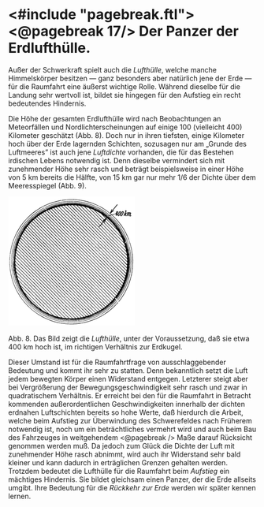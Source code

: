 <#include "pagebreak.ftl">
\<@pagebreak 17/>
Der Panzer der Erdlufthülle.
============================

Außer der Schwerkraft spielt auch die *Lufthülle*, welche
manche Himmelskörper besitzen — ganz besonders aber natürlich
jene der Erde — für die Raumfahrt eine äußerst wichtige
Rolle. Während dieselbe für die Landung sehr wertvoll ist,
bildet sie hingegen für den Aufstieg ein recht bedeutendes
Hindernis.

Die Höhe der gesamten Erdlufthülle wird nach Beobachtungen
an Meteorfällen und Nordlichterscheinungen auf einige 100 (vielleicht
400) Kilometer geschätzt (Abb. 8). Doch nur in ihren tiefsten, einige
Kilometer hoch über der Erde lagernden Schichten, sozusagen nur am
„Grunde des Luftmeeres” ist auch jene *Luftdichte* vorhanden, die für
das Bestehen irdischen Lebens notwendig ist. Denn dieselbe vermindert
sich mit zunehmender Höhe sehr rasch und beträgt beispielsweise
in einer Höhe von 5 km bereits die Hälfte, von 15 km gar nur mehr
1/6 der Dichte über dem Meeresspiegel (Abb. 9).

<div class="image right"><img alt="Lufthülle der Erde" src="abb08.png"/>
<p>Abb. 8. Das Bild zeigt die <em>Lufthülle</em>, unter der Voraussetzung,
daß sie etwa 400 km hoch ist, im richtigen Verhältnis zur Erdkugel.</p></div>

Dieser Umstand ist für die Raumfahrtfrage von ausschlaggebender
Bedeutung und kommt ihr sehr zu statten. Denn bekanntlich
setzt die Luft jedem bewegten Körper einen Widerstand
entgegen. Letzterer steigt aber bei Vergrößerung der 
Bewegungsgeschwindigkeit sehr rasch und zwar in quadratischem Verhältnis.
Er erreicht bei den für die Raumfahrt in Betracht kommenden
außerordentlichen Geschwindigkeiten innerhalb der dichten erdnahen
Luftschichten bereits so hohe Werte, daß hierdurch die
Arbeit, welche beim Aufstieg zur Überwindung des Schwerefeldes
nach Früherem notwendig ist, noch um ein beträchtliches
vermehrt wird und auch beim Bau des Fahrzeuges in weitgehendem
\<@pagebreak /> Maße darauf Rücksicht genommen werden muß. Da
jedoch zum Glück die Dichte der Luft mit zunehmender Höhe
rasch abnimmt, wird auch ihr Widerstand sehr bald kleiner und
kann dadurch in erträglichen Grenzen gehalten werden. Trotzdem
bedeutet die Lufthülle für die Raumfahrt beim *Aufstieg*
ein mächtiges Hindernis. Sie bildet gleichsam einen Panzer, der
die Erde allseits umgibt. Ihre Bedeutung für die *Rückkehr zur
Erde* werden wir später kennen lernen.

